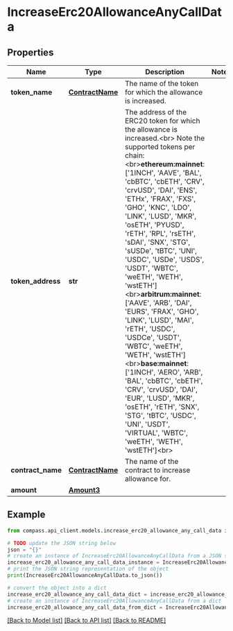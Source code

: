 # IncreaseErc20AllowanceAnyCallData


## Properties

Name | Type | Description | Notes
------------ | ------------- | ------------- | -------------
**token_name** | [**ContractName**](ContractName.md) | The name of the token for which the allowance is increased. | 
**token_address** | **str** | The address of the ERC20 token for which the allowance is increased.&lt;br&gt; Note the supported tokens per chain:&lt;br&gt;**ethereum:mainnet**: [&#39;1INCH&#39;, &#39;AAVE&#39;, &#39;BAL&#39;, &#39;cbBTC&#39;, &#39;cbETH&#39;, &#39;CRV&#39;, &#39;crvUSD&#39;, &#39;DAI&#39;, &#39;ENS&#39;, &#39;ETHx&#39;, &#39;FRAX&#39;, &#39;FXS&#39;, &#39;GHO&#39;, &#39;KNC&#39;, &#39;LDO&#39;, &#39;LINK&#39;, &#39;LUSD&#39;, &#39;MKR&#39;, &#39;osETH&#39;, &#39;PYUSD&#39;, &#39;rETH&#39;, &#39;RPL&#39;, &#39;rsETH&#39;, &#39;sDAI&#39;, &#39;SNX&#39;, &#39;STG&#39;, &#39;sUSDe&#39;, &#39;tBTC&#39;, &#39;UNI&#39;, &#39;USDC&#39;, &#39;USDe&#39;, &#39;USDS&#39;, &#39;USDT&#39;, &#39;WBTC&#39;, &#39;weETH&#39;, &#39;WETH&#39;, &#39;wstETH&#39;]&lt;br&gt;**arbitrum:mainnet**: [&#39;AAVE&#39;, &#39;ARB&#39;, &#39;DAI&#39;, &#39;EURS&#39;, &#39;FRAX&#39;, &#39;GHO&#39;, &#39;LINK&#39;, &#39;LUSD&#39;, &#39;MAI&#39;, &#39;rETH&#39;, &#39;USDC&#39;, &#39;USDCe&#39;, &#39;USDT&#39;, &#39;WBTC&#39;, &#39;weETH&#39;, &#39;WETH&#39;, &#39;wstETH&#39;]&lt;br&gt;**base:mainnet**: [&#39;1INCH&#39;, &#39;AERO&#39;, &#39;ARB&#39;, &#39;BAL&#39;, &#39;cbBTC&#39;, &#39;cbETH&#39;, &#39;CRV&#39;, &#39;crvUSD&#39;, &#39;DAI&#39;, &#39;EUR&#39;, &#39;LUSD&#39;, &#39;MKR&#39;, &#39;osETH&#39;, &#39;rETH&#39;, &#39;SNX&#39;, &#39;STG&#39;, &#39;tBTC&#39;, &#39;USDC&#39;, &#39;UNI&#39;, &#39;USDT&#39;, &#39;VIRTUAL&#39;, &#39;WBTC&#39;, &#39;weETH&#39;, &#39;WETH&#39;, &#39;wstETH&#39;]&lt;br&gt; | 
**contract_name** | [**ContractName**](ContractName.md) | The name of the contract to increase allowance for. | 
**amount** | [**Amount3**](Amount3.md) |  | 

## Example

```python
from compass.api_client.models.increase_erc20_allowance_any_call_data import IncreaseErc20AllowanceAnyCallData

# TODO update the JSON string below
json = "{}"
# create an instance of IncreaseErc20AllowanceAnyCallData from a JSON string
increase_erc20_allowance_any_call_data_instance = IncreaseErc20AllowanceAnyCallData.from_json(json)
# print the JSON string representation of the object
print(IncreaseErc20AllowanceAnyCallData.to_json())

# convert the object into a dict
increase_erc20_allowance_any_call_data_dict = increase_erc20_allowance_any_call_data_instance.to_dict()
# create an instance of IncreaseErc20AllowanceAnyCallData from a dict
increase_erc20_allowance_any_call_data_from_dict = IncreaseErc20AllowanceAnyCallData.from_dict(increase_erc20_allowance_any_call_data_dict)
```
[[Back to Model list]](../README.md#documentation-for-models) [[Back to API list]](../README.md#documentation-for-api-endpoints) [[Back to README]](../README.md)


